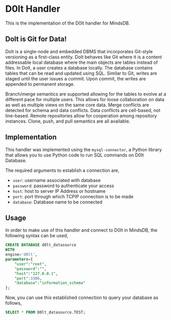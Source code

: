 # D0lt Handler

This is the implementation of the D0lt handler for MindsDB.

## Dolt is Git for Data!

Dolt is a single-node and embedded DBMS that incorporates Git-style versioning as a first-class entity. Dolt behaves like Git where it is a content addressable local database where the main objects are tables instead of files. In Dolt, a user creates a database locally. The database contains tables that can be read and updated using SQL. Similar to Git, writes are staged until the user issues a commit. Upon commit, the writes are appended to permanent storage.

Branch/merge semantics are supported allowing for the tables to evolve at a different pace for multiple users. This allows for loose collaboration on data as well as multiple views on the same core data. Merge conflicts are detected for schema and data conflicts. Data conflicts are cell-based, not line-based. Remote repositories allow for cooperation among repository instances. Clone, push, and pull semantics are all available.

## Implementation

This handler was implemented using the `mysql-connector`, a Python library that allows you to use Python code to run SQL commands on D0lt Database.

The required arguments to establish a connection are,

- `user`: username associated with database
- `password`: password to authenticate your access
- `host`: host to server IP Address or hostname
- `port`: port through which TCPIP connection is to be made
- `database`: Database name to be connected

## Usage

In order to make use of this handler and connect to D0lt in MindsDB, the following syntax can be used,

```sql
CREATE DATABASE d0lt_datasource
WITH
engine='d0lt',
parameters={
    "user":"root",
    "password":"",
    "host":"127.0.0.1",
    "port":3306,
    "database":"information_schema"
};
```

Now, you can use this established connection to query your database as follows,

```sql
SELECT * FROM D0lt_datasource.TEST;
```
